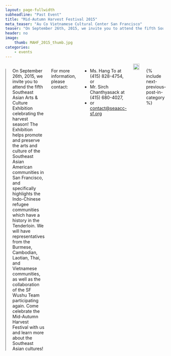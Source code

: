 ```yaml
---
layout: page-fullwidth
subheadline: "Past Event"
title: "Mid-Autumn Harvest Festival 2015"
meta_teaser: "Au Co Vietnamese Cultural Center San Francisco"
teaser: "On September 26th, 2015, we invite you to attend the fifth Southeast Asian Arts & Culture Exhibition celebrating the harvest season! The Exhibition helps promote and preserve the arts and culture of the Southeast Asian American communities in San Francisco, and specifically highlights the Indo-Chinese refugee communities which have a history in the Tenderloin."
header: no
image:
    thumb: MAHF_2015_thumb.jpg
categories:
    - events
---
```

<!--more-->
<div class="small-12 columns" style="padding: 0px; border-bottom: none;" markdown="1">

<table style="border-color: #cccccc; margin-left: auto; margin-right: auto;" border="1" width="100%">
<tbody>
<tr style="padding: 2rem 0.625rem 0.5625rem 0.625rem">
<td align="center" style="padding: 2rem 0.625rem 0.5625rem 0.625rem">
<p style="text-align: center;"><iframe style="border:1px solid #cccccc" src="https://www.youtube.com/embed/GBWYSpuGVtE" width="560" height="315" frameborder="0" allowfullscreen=""></iframe></p>
</td>
</tr>
</tbody>
</table>

On September 26th, 2015, we invite you to attend the fifth Southeast Asian Arts & Culture Exhibition celebrating the harvest season! The Exhibition helps promote and preserve the arts and culture of the Southeast Asian American communities in San Francisco, and specifically highlights the Indo-Chinese refugee communities which have a history in the Tenderloin. We will have representatives from the Burmese, Cambodian, Laotian, Thai, and Vietnamese communities, as well as the collaboration of the SF Wushu Team participating again. Come celebrate the Mid-Autumn Harvest Festival with us and learn more about the Southeast Asian cultures!

For more information, please contact:

- Ms. Hang To at (415) 828-4754, or
- Mr. Sirch Chanthyasack at (415) 680-4027,
- or contact@seaacc-sf.org

<img width="100%" src="http://74.220.215.61/~seaaccsf/en/images/2015/MAHF/Poster_web.jpg">

{% include next-previous-post-in-category %}

</div>
